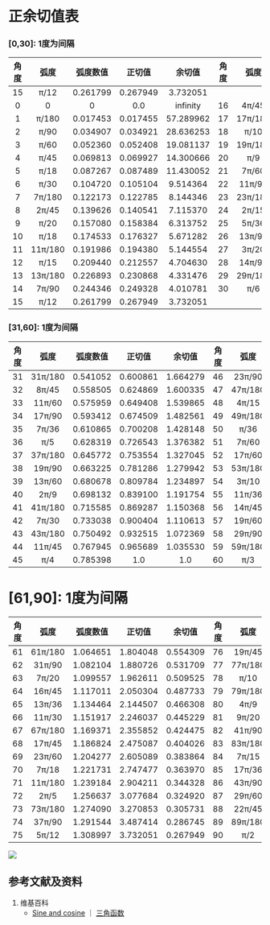 # 正余切值表

### [0,30]: 1度为间隔

|   角度  |  弧度  |  弧度数值  |  正切值 |  余切值 |   角度  |  弧度  |  弧度数值 |  正切值 |  余切值 |
| :----: | :----: | :------: | :----: | :----: | :----: | :----: | :------: |:-----: | :----: |
|   15   | π/12   | 0.261799 |0.267949|3.732051|
|    0   |   0    |    0     |0.0     |infinity|   16   | 4π/45  | 0.279253 |0.286745|3.487414|
|    1   | π/180  | 0.017453 |0.017455|57.289962|   17   | 17π/180| 0.296706 |0.305731|3.270853|
|    2   | π/90   | 0.034907 |0.034921|28.636253|   18   | π/10   | 0.314159 |0.324920|3.077684|
|    3   | π/60   | 0.052360 |0.052408|19.081137|   19   | 19π/180| 0.331613 |0.344328|2.904211|
|    4   | π/45   | 0.069813 |0.069927|14.300666|   20   | π/9    | 0.349066 |0.363970|2.747477|
|    5   | π/18   | 0.087267 |0.087489|11.430052|   21   | 7π/60  | 0.366519 |0.383864|2.605089|
|    6   | π/30   | 0.104720 |0.105104|9.514364|   22   | 11π/90 | 0.383972 |0.404026|2.475087|
|    7   | 7π/180 | 0.122173 |0.122785|8.144346|   23   | 23π/180| 0.401426 |0.424475|2.355852|
|    8   | 2π/45  | 0.139626 |0.140541|7.115370|   24   | 2π/15  | 0.418879 |0.445229|2.246037|
|    9   | π/20   | 0.157080 |0.158384|6.313752|   25   | 5π/36  | 0.436332 |0.466308|2.144507|
|   10   | π/18   | 0.174533 |0.176327|5.671282|   26   | 13π/90 | 0.453786 |0.487733|2.050304|
|   11   | 11π/180| 0.191986 |0.194380|5.144554|   27   | 3π/20  | 0.471239 |0.509525|1.962611|
|   12   | π/15   | 0.209440 |0.212557|4.704630|   28   | 14π/90 | 0.488692 |0.531709|1.880726|
|   13   | 13π/180| 0.226893 |0.230868|4.331476|   29   | 29π/180| 0.506146 |0.554309|1.804048|
|   14   | 7π/90  | 0.244346 |0.249328|4.010781|   30   | π/6    | 0.523599 |0.57735 |1.732051|
|   15   | π/12   | 0.261799 |0.267949|3.732051|

### [31,60]: 1度为间隔

|   角度  |  弧度  |  弧度数值  |  正切值 |  余切值 |   角度  |  弧度  |  弧度数值 |  正切值 |  余切值 |
| :----: | :----: | :------: | :----: | :----: | :----: | :----: | :------: |:-----: | :----: |
|   31   | 31π/180| 0.541052 |0.600861|1.664279|   46   | 23π/90 | 0.802852 |1.035530|0.965689|
|   32   | 8π/45  | 0.558505 |0.624869|1.600335|   47   | 47π/180| 0.820305 |1.072369|0.932515|
|   33   | 11π/60 | 0.575959 |0.649408|1.539865|   48   | 4π/15  | 0.837758 |1.110613|0.900404|
|   34   | 17π/90 | 0.593412 |0.674509|1.482561|   49   | 49π/180| 0.855211 |1.150368|0.869287|
|   35   | 7π/36  | 0.610865 |0.700208|1.428148|   50   | π/36   | 0.872665 |1.191754|0.839100|
|   36   | π/5    | 0.628319 |0.726543|1.376382|   51   | 7π/60  | 0.890118 |1.234897|0.809784|
|   37   | 37π/180| 0.645772 |0.753554|1.327045|   52   | 17π/60 | 0.907571 |1.279942|0.781286|
|   38   | 19π/90 | 0.663225 |0.781286|1.279942|   53   | 53π/180| 0.925025 |1.327045|0.753554|
|   39   | 13π/60 | 0.680678 |0.809784|1.234897|   54   | 3π/10  | 0.942478 |1.376382|0.726543|
|   40   | 2π/9   | 0.698132 |0.839100|1.191754|   55   | 11π/36 | 0.959931 |1.428148|0.700208|
|   41   | 41π/180| 0.715585 |0.869287|1.150368|   56   | 14π/45 | 0.977384 |1.482561|0.674509|
|   42   | 7π/30  | 0.733038 |0.900404|1.110613|   57   | 19π/60 | 0.994838 |1.539865|0.649408|
|   43   | 43π/180| 0.750492 |0.932515|1.072369|   58   | 29π/90 | 1.012291 |1.600335|0.624869|
|   44   | 11π/45 | 0.767945 |0.965689|1.035530|   59   | 59π/180| 1.029744 |1.664279|0.600861|
|   45   | π/4    | 0.785398 |1.0     |1.0     |   60   | π/3    | 1.047198 |1.732051|0.577350|

# [61,90]: 1度为间隔

|   角度  |  弧度  |  弧度数值  |  正切值 |  余切值 |   角度  |  弧度  |  弧度数值 |  正切值 |  余切值 |
| :----: | :----: | :------: | :----: | :----: | :----: | :----: | :------: |:-----: | :----: |
|   61   | 61π/180| 1.064651 |1.804048|0.554309|   76   | 19π/45 | 1.326450 |4.010781|0.249328|
|   62   | 31π/90 | 1.082104 |1.880726|0.531709|   77   | 77π/180| 1.343904 |4.331476|0.230868|
|   63   | 7π/20  | 1.099557 |1.962611|0.509525|   78   | π/10   | 1.361357 |4.704630|0.212557|
|   64   | 16π/45 | 1.117011 |2.050304|0.487733|   79   | 79π/180| 1.378810 |5.144554|0.194380|
|   65   | 13π/36 | 1.134464 |2.144507|0.466308|   80   | 4π/9   | 1.396263 |5.671282|0.176327|
|   66   | 11π/30 | 1.151917 |2.246037|0.445229|   81   | 9π/20  | 1.413717 |6.313752|0.158384|
|   67   | 67π/180| 1.169371 |2.355852|0.424475|   82   | 41π/90 | 1.431170 |7.115370|0.140541|
|   68   | 17π/45 | 1.186824 |2.475087|0.404026|   83   | 83π/180| 1.448623 |8.144346|0.122785|
|   69   | 23π/60 | 1.204277 |2.605089|0.383864|   84   | 7π/15  | 1.466077 |9.514364|0.105104|
|   70   | 7π/18  | 1.221731 |2.747477|0.363970|   85   | 17π/36 | 1.483530 |11.430052|0.087489|
|   71   | 11π/180| 1.239184 |2.904211|0.344328|   86   | 43π/90 | 1.500983 |14.300666|0.069927|
|   72   | 2π/5   | 1.256637 |3.077684|0.324920|   87   | 29π/60 | 1.518436 |19.081137|0.052408|
|   73   | 73π/180| 1.274090 |3.270853|0.305731|   88   | 22π/45 | 1.535890 |28.636253|0.034921|
|   74   | 37π/90 | 1.291544 |3.487414|0.286745|   89   | 89π/180| 1.553343 |57.289962|0.017455|
|   75   | 5π/12  | 1.308997 |3.732051|0.267949|   90   | π/2    | 1.570796 |infinity|0.0     |

![](/images/欧几里得几何/三角学/正余切值表/正余切值表/1a1.jpg)

## 参考文献及资料

1. 维基百科
	- [Sine and cosine](https://en.wikipedia.org/wiki/Sine) ｜ [三角函数](https://en.wikipedia.org/wiki/三角函数)
